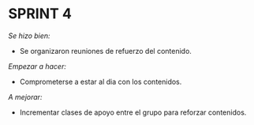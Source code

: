# SPRINT 4 

*_Se hizo bien:_*

- Se organizaron reuniones de refuerzo del contenido.

*_Empezar a hacer:_*

- Comprometerse a estar al dia con los contenidos.

*_A mejorar:_*

- Incrementar clases de apoyo entre el grupo para reforzar contenidos.
